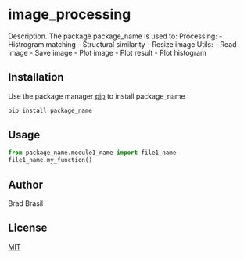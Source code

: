 # image_processing

Description. 
The package package_name is used to:
	  Processing:
	      - Histrogram matching 
	      - Structural similarity
		  - Resize image
	  Utils:
	      - Read image
		  - Save image
		  - Plot image
		  - Plot result
		  - Plot histogram
		  


## Installation

Use the package manager [pip](https://pip.pypa.io/en/stable/) to install package_name

```bash
pip install package_name
```

## Usage

```python
from package_name.module1_name import file1_name
file1_name.my_function()
```

## Author
Brad Brasil

## License
[MIT](https://choosealicense.com/licenses/mit/)